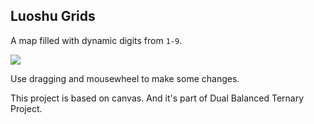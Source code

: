 
Luoshu Grids
------

A map filled with dynamic digits from `1-9`.

![](http://jiyinyiyong.u.qiniudn.com/ternary/luoshu-grids.png)

Use dragging and mousewheel to make some changes.

This project is based on canvas.
And it's part of Dual Balanced Ternary Project.